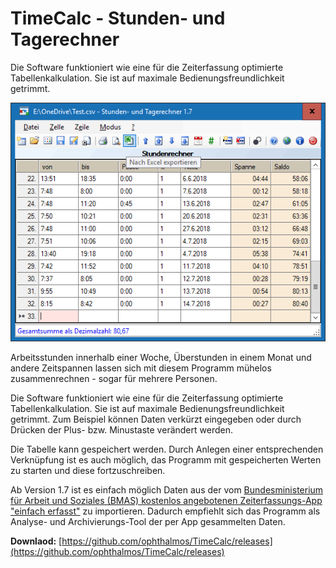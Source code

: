 # TimeCalc - Stunden- und Tagerechner

Die Software funktioniert wie eine für die Zeiterfassung optimierte Tabellenkalkulation. Sie ist auf maximale Bedienungsfreundlichkeit getrimmt.

![Screenshot](screenshot.png)

Arbeitsstunden innerhalb einer Woche, Überstunden in einem Monat und andere Zeitspannen lassen sich mit diesem Programm mühelos zusammenrechnen - sogar für mehrere Personen.

Die Software funktioniert wie eine für die Zeiterfassung optimierte Tabellenkalkulation. Sie ist auf maximale Bedienungsfreundlichkeit getrimmt. Zum Beispiel können Daten verkürzt eingegeben oder durch Drücken der Plus- bzw. Minustaste verändert werden.

Die Tabelle kann gespeichert werden. Durch Anlegen einer entsprechenden Verknüpfung ist es auch möglich, das Programm mit gespeicherten Werten zu starten und diese fortzuschreiben.

Ab Version 1.7 ist es einfach möglich Daten aus der vom [Bundesministerium für Arbeit und Soziales (BMAS) kostenlos angebotenen Zeiterfassungs-App "einfach erfasst"](https://www.bmas.de/DE/Themen/Arbeitsrecht/Mindestlohn/mindestlohn-app-einfach-erfasst.html) zu importieren. Dadurch empfiehlt sich das Programm als Analyse- und Archivierungs-Tool der per App gesammelten Daten.

**Downlaod:** [https://github.com/ophthalmos/TimeCalc/releases](https://github.com/ophthalmos/TimeCalc/releases)
